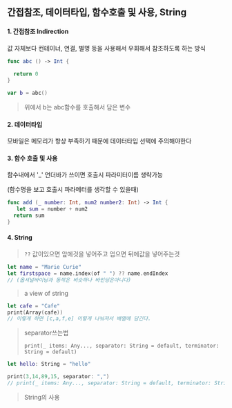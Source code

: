 ## 간접참조, 데이터타입, 함수호출 및 사용, String



#### 1. 간접참조 Indirection



값 자체보다 컨테이너, 연결, 별명 등을 사용해서 우회해서 참조하도록 하는 방식

```swift
func abc () -> Int {
  
  return 0
}

var b = abc()
```

> 위에서 b는 abc함수를 호출해서 담은 변수



#### 2. 데이터타입

모바일은 메모리가 항상 부족하기 때문에 데이터타입 선택에 주의해야한다



#### 3. 함수 호출 및 사용

함수내에서 '_' 언더바가 쓰이면 호출시 파라미터이름 생략가능

(함수명을 보고 호출시 파라메터를 생각할 수 있을때)

```swift
func add (_ number: Int, num2 number2: Int) -> Int {
   let sum = number + num2
  return sum
}
```



#### 4. String

> ```??``` 값이있으면 앞에것을 넣어주고 업으면 뒤에값을 넣어주는것

```swift
let name = "Marie Curie"
let firstspace = name.index(of " ") ?? name.endIndex 
// (옵셔널바이닝과 동작은 비슷하나 바인딩은아니다)
```



> a view of string

```swift
let cafe = "Cafe"
print(Array(cafe))
// 이렇게 하면 [c,a,f,e] 이렇게 나눠져서 배열에 담긴다.
```



> separator쓰는법
>
> ```print(_ items: Any..., separator: String = default, terminator: String = default)```

```swift
let hello: String = "hello"

print(3,14,89,15, separator: ",")
// print(_ items: Any..., separator: String = default, terminator: String = default)
```



> String의 사용

```swift

```

